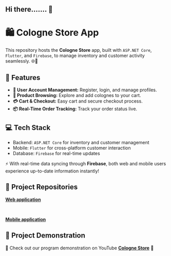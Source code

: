 ## Hi there....... 👋


<h1>🛍️ Cologne Store App</h1>

<p>This repository hosts the <strong>Cologne Store</strong> app, built with <code>ASP.NET Core</code>, <code>Flutter</code>, and <code>Firebase</code>, to manage inventory and customer activity seamlessly. 🌐📱</p>

<h2>🚀 Features</h2>
<ul>
  <li><strong>🔑 User Account Management:</strong> Register, login, and manage profiles.</li>
  <li><strong>🛒 Product Browsing:</strong> Explore and add colognes to your cart.</li>
  <li><strong>💳 Cart & Checkout:</strong> Easy cart and secure checkout process.</li>
  <li><strong>📦 Real-Time Order Tracking:</strong> Track your order status live.</li>
</ul>

<h2>💻 Tech Stack</h2>
<ul>
  <li>Backend: <code>ASP.NET Core</code> for inventory and customer management</li>
  <li>Mobile: <code>Flutter</code> for cross-platform customer interaction</li>
  <li>Database: <code>Firebase</code> for real-time updates</li>
</ul>

<p>⚡ With real-time data syncing through <strong>Firebase</strong>, both web and mobile users experience up-to-date information instantly!</p>

<h2>🔗 Project Repositories</h2>
<p> <a href="https://github.com/GroupJ-CologneStore/CologneStore-Web"><strong>Web application</strong></a> </p>
</br>
<p> <a href="https://github.com/GroupJ-CologneStore/CologneStore-Mobile"><strong>Mobile application</strong></a> </p>

<h2>🔗 Project Demonstration</h2>
<p>🌟 Check out our program demonstration on YouTube <a href="https://youtu.be/-t3p86pm1ZA" target="_blank"><strong>Cologne Store</strong></a> 🚀</p>


